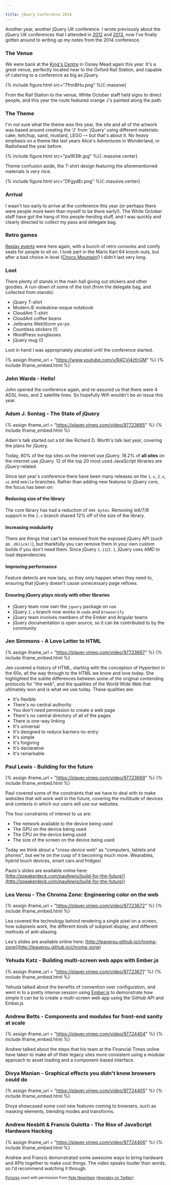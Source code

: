 ```yaml
---

title: jQuery Conference 2014
---
```

Another year, another jQuery UK conference. I wrote previously about the jQuery UK conferences that I attended in [2012](/post/jquery-uk-conference-2012/) and [2013](/post/jquery-uk-2013---a-tale-of-beer-colourful-cakes-and-no-wifi/), now I've finally gotten around to writing up my notes from the 2014 conference.

<!-- more -->

### The Venue

We were back at the [King's Centre](http://www.kingscentre.co.uk/) in Osney Mead again this year. It's a great venue, perfectly located near to the Oxford Rail Station, and capable of catering to a conference as big as jQuery.

{% include figure.html src="7frmBHu.png" %}{:.massive}

From the Rail Station to the venue, White October staff held signs to direct people, and this year the route featured orange J's painted along the path.

### The Theme

I'm not sure what the theme was this year, the site and all of the artwork was based around creating the 'J' from 'jQuery' using different materials: cake, ketchup, sand, mustard, LEGO &mdash; but that's about it. No heavy emphasis on a theme like last years Alice's Adventures in Wonderland, or Radiohead the year before.

{% include figure.html src="pa1R39r.jpg" %}{:.massive.center}

Theme confusion aside, the T-shirt design featuring the aforementioned materials is very nice.

{% include figure.html src="DFgydEr.png" %}{:.massive.center}

### Arrival

I wasn't too early to arrive at the conference this year (or perhaps there were people more keen than myself to be there early!). The White October staff have got the hang of this people-herding stuff, and I was quickly and clearly directed to collect my pass and delegate bag.


### Retro games

[Replay events](http://www.replayevents.com/) were here again, with a bunch of retro consoles and comfy seats for people to sit on. I took part in the Mario Kart 64 knock-outs, but after a bad choice in level ([Choco Mountain](http://www.mariowiki.com/Choco_Mountain)!) I didn't last very long.

### Loot

There plenty of stands in the main hall giving out stickers and other goodies. A run-down of some of the loot (from the delegate bag, and collected from stands):

- jQuery T-shirt
- Modern.IE moleskine-esque notebook
- CloudAnt T-shirt
- CloudAnt coffee beans
- Jetbrains WebStorm yo-yo
- Countless stickers (!)
- WordPress sunglasses
- jQuery mug (!)

Loot in hand I was appropriately placated until the conference started.

{% assign iframe_url = "https://www.youtube.com/v/R4CVi4zfcGM" %}
{% include iframe_embed.html %}

### John Wards - Hello!

John opened the conference again, and re-assured us that there were 4 ADSL lines, and 2 satellite lines. So hopefully Wifi wouldn't be an issue this year.

### Adam J. Sontag - The State of jQuery

{% assign iframe_url = "https://player.vimeo.com/video/97723665" %}
{% include iframe_embed.html %}

Adam's talk started out a bit like Richard D. Worth's talk last year, covering the plans for jQuery.

Today, 80% of the top sites on the internet use jQuery. 18.2% of __all sites__ on the internet use jQuery. 12 of the top 20 most used JavaScript libraries are jQuery-related.

Since last year's conference there have been many releases on the `1.x`, `2.x`, `ui` and `mobile` branches. Rather than adding new features to jQuery core, the focus has been on:

#### Reducing size of the library

The core library has had a reduction of `494 bytes`. Removing ie6/7/8 support in the `2.x` branch shaved 12% off of the size of the library.

#### Increasing modularity

There are things that can't be removed from the exposed jQuery API (such as `.dblick()`), but thankfully you can remove them in your own custom builds if you don't need them. Since jQuery `1.11`/`2.1`, jQuery uses AMD to load dependencies.

#### Improving performance

Feature detects are now lazy, so they only happen when they need to, ensuring that jQuery doesn't cause unnecessary page reflows.

#### Ensuring jQuery plays nicely with other libraries

- jQuery team now own the `jquery` package on `nom`
- jQuery `2.x` branch now works in `node` and `browserify`
- jQuery team involves members of the Ember and Angular teams
- jQuery documentation is open source, so it can be contributed to by the community

### Jen Simmons - A Love Letter to HTML

{% assign iframe_url = "https://player.vimeo.com/video/97723667" %}
{% include iframe_embed.html %}

Jen covered a history of HTML, starting with the conception of Hypertext in the 60s, all the way through to the HTML we know and love today. She highlighted the subtle differences between some of the original contending protocols for "the web", and the qualities of the World Wide Web that ultimately won and is what we use today. These qualities are:

- It's flexible
- There's no central authority
- You don't need permission to create a web page
- There's no central directory of all of the pages
- There is one-way linking
- It's universal
- It's designed to reduce barriers-to-entry
- It's simple
- It's forgiving
- It's declarative
- It's remarkable

### Paul Lewis - Building for the future

{% assign iframe_url = "https://player.vimeo.com/video/97723669" %}
{% include iframe_embed.html %}

Paul covered some of the constraints that we have to deal with to make websites that will work well in the future, covering the multitude of devices and contexts in which our users will use our websites.

The four constraints of interest to us are:

- The network available to the device being used
- The GPU on the device being used
- The CPU on the device being used
- The size of the screen on the device being used

Today we think about a "cross-device web" as "computers, tablets and phones", but we're on the cusp of it becoming much more. Wearables, hybrid touch devices, smart cars and fridges!

Pauls's slides are available online here: [http://speakerdeck.com/paullewis/build-for-the-future/](http://speakerdeck.com/paullewis/build-for-the-future/)

### Lea Verou - The Chroma Zone: Engineering color on the web

{% assign iframe_url = "https://player.vimeo.com/video/97723672" %}
{% include iframe_embed.html %}

Lea covered the technology behind rendering a single pixel on a screen, how subpixels work, the different kinds of subpixel display, and different methods of anti-aliasing.

Lea's slides are available online here: [http://leaverou.github.io/chroma-zone](http://leaverou.github.io/chroma-zone)

### Yehuda Katz - Building multi-screen web apps with Ember.js

{% assign iframe_url = "https://player.vimeo.com/video/97723671" %}
{% include iframe_embed.html %}

Yehuda talked about the benefits of convention over configuration, and went in to a pretty intense session using [Ember.js](http://emberjs.com/) to demonstrate how simple it can be to create a multi-screen web app using the GitHub API and Ember.js

### Andrew Betts - Components and modules for front-end sanity at scale

{% assign iframe_url = "https://player.vimeo.com/video/97724404" %}
{% include iframe_embed.html %}

Andrew talked about the steps that his team at the Financial Times online have taken to make all of their legacy sites more consistent using a modular approach to asset loading and a component-based interface.

### Divya Manian - Graphical effects you didn't know browsers could do

{% assign iframe_url = "https://player.vimeo.com/video/97724405" %}
{% include iframe_embed.html %}

Divya showcased some cool new features coming to browsers, such as masking elements, blending modes and transforms.

### Andrew Nesbitt & Francis Gulotta - The Rise of JavaScript Hardware Hacking

{% assign iframe_url = "https://player.vimeo.com/video/97724406" %}
{% include iframe_embed.html %}

Andrew and Francis demonstrated some awesome ways to bring hardware and APIs together to make cool things. The video speaks louder than words, so I'd recommend watching it through.


<sub>[Pictures](https://www.flickr.com/photos/16120271@N03/sets/72157644753482543) used with permission from [Pete Newnham](http://blarg.co.uk/) ([@wrakky on Twitter](http://twitter.com/wrakky)).</sub>